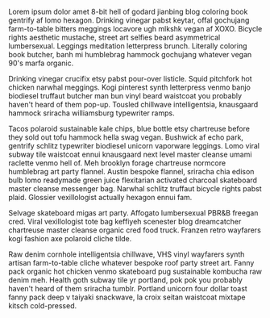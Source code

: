 Lorem ipsum dolor amet 8-bit hell of godard jianbing blog coloring book gentrify af lomo hexagon. Drinking vinegar pabst keytar, offal gochujang farm-to-table bitters meggings locavore ugh mlkshk vegan af XOXO. Bicycle rights aesthetic mustache, street art selfies beard asymmetrical lumbersexual. Leggings meditation letterpress brunch. Literally coloring book butcher, banh mi humblebrag hammock gochujang whatever vegan 90's marfa organic.

Drinking vinegar crucifix etsy pabst pour-over listicle. Squid pitchfork hot chicken narwhal meggings. Kogi pinterest synth letterpress venmo banjo biodiesel truffaut butcher man bun vinyl beard waistcoat you probably haven't heard of them pop-up. Tousled chillwave intelligentsia, knausgaard hammock sriracha williamsburg typewriter ramps.

Tacos polaroid sustainable kale chips, blue bottle etsy chartreuse before they sold out tofu hammock hella swag vegan. Bushwick af echo park, gentrify schlitz typewriter biodiesel unicorn vaporware leggings. Lomo viral subway tile waistcoat ennui knausgaard next level master cleanse umami raclette venmo hell of. Meh brooklyn forage chartreuse normcore humblebrag art party flannel. Austin bespoke flannel, sriracha chia edison bulb lomo readymade green juice flexitarian activated charcoal skateboard master cleanse messenger bag. Narwhal schlitz truffaut bicycle rights pabst plaid. Glossier vexillologist actually hexagon ennui fam.

Selvage skateboard migas art party. Affogato lumbersexual PBR&B freegan cred. Viral vexillologist tote bag keffiyeh scenester blog dreamcatcher chartreuse master cleanse organic cred food truck. Franzen retro wayfarers kogi fashion axe polaroid cliche tilde.

Raw denim cornhole intelligentsia chillwave, VHS vinyl wayfarers synth artisan farm-to-table cliche whatever bespoke roof party street art. Fanny pack organic hot chicken venmo skateboard pug sustainable kombucha raw denim meh. Health goth subway tile yr portland, pok pok you probably haven't heard of them sriracha tumblr. Portland unicorn four dollar toast fanny pack deep v taiyaki snackwave, la croix seitan waistcoat mixtape kitsch cold-pressed.